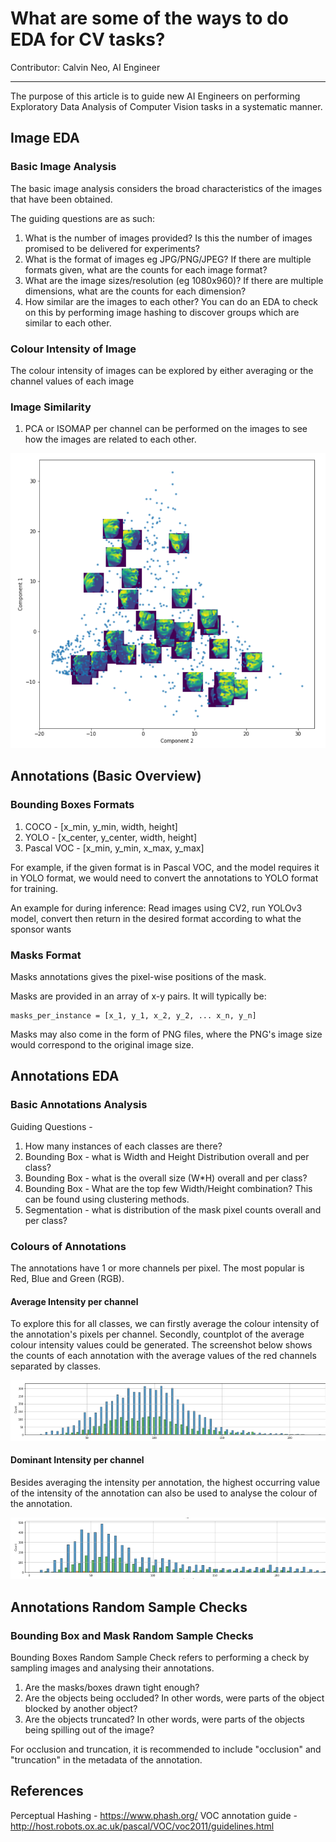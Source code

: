 # What are some of the ways to do EDA for CV tasks?

Contributor: Calvin Neo, AI Engineer

---

The purpose of this article is to guide new AI Engineers on performing Exploratory Data Analysis of Computer Vision tasks in a systematic manner. 

## Image EDA  

### Basic Image Analysis  
The basic image analysis considers the broad characteristics of the images that have been obtained.  

The guiding questions are as such:  
1. What is the number of images provided? Is this the number of images promised to be delivered for experiments?
1. What is the format of images eg JPG/PNG/JPEG? If there are multiple formats given, what are the counts for each image format? 
1. What are the image sizes/resolution (eg 1080x960)? If there are multiple dimensions, what are the counts for each dimension?
1. How similar are the images to each other? You can do an EDA to check on this by performing image hashing to discover groups which are similar to each other.

### Colour Intensity of Image

The colour intensity of images can be explored by either averaging or  the channel values of each image 

### Image Similarity
1. PCA or ISOMAP per channel can be performed on the images to see how the images are related to each other.

![title](../assets/images/screenshots/isomap_pca.png)

## Annotations (Basic Overview)

### Bounding Boxes Formats

1. COCO - [x_min, y_min, width, height]
1. YOLO - [x_center, y_center, width, height]
1. Pascal VOC - [x_min, y_min, x_max, y_max]

For example, if the given format is in Pascal VOC, and the model requires it in YOLO format, we would need to convert the annotations to YOLO format for training.  

An example for during inference: Read images using CV2, run YOLOv3 model, convert then return in the desired format according to what the sponsor wants

### Masks Format

Masks annotations gives the pixel-wise positions of the mask.

Masks are provided in an array of x-y pairs. It will typically be:

```
masks_per_instance = [x_1, y_1, x_2, y_2, ... x_n, y_n]
```

Masks may also come in the form of PNG files, where the PNG's image size would correspond to the original image size. 

## Annotations EDA

### Basic Annotations Analysis

Guiding Questions - 
1. How many instances of each classes are there?
1. Bounding Box - what is Width and Height Distribution overall and per class?
1. Bounding Box - what is the overall size (W*H) overall and per class?
1. Bounding Box - What are the top few Width/Height combination? This can be found using clustering methods.
1. Segmentation - what is distribution of the mask pixel counts overall and per class?

### Colours of Annotations
The annotations have 1 or more channels per pixel. The most popular is Red, Blue and Green (RGB). 

#### Average Intensity per channel  
To explore this for all classes, we can firstly average the colour intensity of the annotation's pixels per channel. 
Secondly, countplot of the average colour intensity values could be generated. The screenshot below shows the 
counts of each annotation with the average values of the red channels separated by classes.

![title](../assets/images/screenshots/red_channel_average_counts.png)

#### Dominant Intensity per channel    

Besides averaging the intensity per annotation, the highest occurring value of the intensity of the annotation can 
also be used to analyse the colour of the annotation.  

![title](../assets/images/screenshots/red_channel_dominant_counts.png)

## Annotations Random Sample Checks

### Bounding Box and Mask Random Sample Checks

Bounding Boxes Random Sample Check refers to performing a check by sampling images and analysing their annotations. 

1. Are the masks/boxes drawn tight enough? 
1. Are the objects being occluded? In other words, were parts of the object blocked by another object?
1. Are the objects truncated? In other words, were parts of the objects being spilling out of the image?

For occlusion and truncation, it is recommended to include "occlusion" and "truncation" in the metadata of the annotation. 

## References

Perceptual Hashing - https://www.phash.org/
VOC annotation guide - http://host.robots.ox.ac.uk/pascal/VOC/voc2011/guidelines.html
